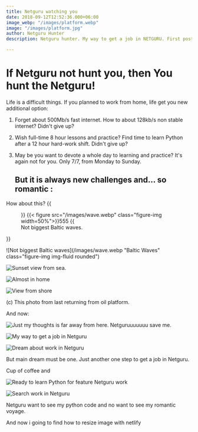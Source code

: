 ```yaml
---
title: Netguru watching you
date: 2018-09-12T12:52:36.000+06:00
image_webp: "/images/platform.webp"
image: "/images/platform.jpg"
author: Netguru Hunter
description: Netguru hunter. My way to get a job in NETGURU. First post.

---
```

# If Netguru not hunt you, then You hunt the Netguru!

Life is a difficult things. If you planned to work from home, life get you new additional option:

1. Forget about 500Mb/s fast internet. How to about 128kb/s non stable internet? Didn't give up?
2. Wish full-time 8 hour lessons and practice? Find time to learn Python after a 12 hour hard-work shift. Didn't give up?
3. May be you want to devote a whole day to learning and practice? It's again not for  you. Only 7/7, from Monday to Sunday.

   ## But it is always new challenges and... so romantic :


How about this?
{{<figure class="figure" style="width=300px">}}
{{< figure src="/images/wave.webp" class="figure-img width=50%">}}555
 {{ <figcaption class="figure-caption">Not biggest Baltic waves.</figcaption>
</figure>}}

![Not biggest Baltic waves](/images/wave.webp "Baltic Waves" class="figure-img img-fluid rounded")

![Sunset view from sea.](/images/sunset_panorama.webp "Sunset")

![Almost in home](/images/sunset_wlad.webp "Sunset in port")

![View from shore](/images/wladyslawowo.webp "Twilight port")

(c) This photo from last returning from oil platform.

And now:

![Just my thoughts is far away from here. Netguruuuuuuu save me.](/images/basket.webp "Escape from reality")

![My way to get a job in Netguru](/images/simple-equipment.webp "Just simple equipment for non-Netguru work")

![Dream about work in Netguru](/images/tanker.jpg "Dream about work in Netguru")

But main dream must be one.
Just another one step to get a job in Netguru.

Cup of coffee and

![Ready to learn Python for feature Netguru work](/images/uptodate.webp "System up to date for netguru hunter")

![Search work in Netguru](/images/pycharm.webp "Work for Netguru portfolio with Pycharm")

Netguru want to see my python code and no want to see my romantic voyage.

And now i going to find how to resize image with netlify